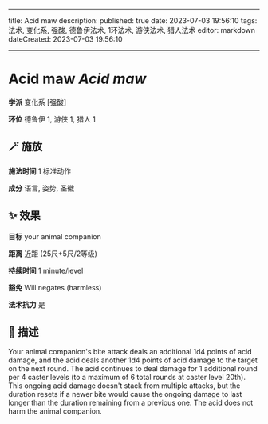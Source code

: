 
---
title: Acid maw
description: 
published: true
date: 2023-07-03 19:56:10
tags: 法术, 变化系, 强酸, 德鲁伊法术, 1环法术, 游侠法术, 猎人法术
editor: markdown
dateCreated: 2023-07-03 19:56:10

---

# **Acid maw** *Acid maw*

**学派** 变化系 \[强酸\] 

**环位** 德鲁伊 1, 游侠 1, 猎人 1

## 🪄 施放

**施法时间** 1 标准动作

**成分** 语言, 姿势, 圣徽

## ✨ 效果 

**目标** your animal companion 

**距离** 近距 (25尺+5尺/2等级)  

**持续时间** 1 minute/level 

**豁免** Will negates (harmless)

**法术抗力** 是

## 📖 描述

Your animal companion's bite attack deals an additional 1d4 points of acid damage, and the acid deals another 1d4 points of acid damage to the target on the next round. The acid continues to deal damage for 1 additional round per 4 caster levels (to a maximum of 6 total rounds at caster level 20th). This ongoing acid damage doesn't stack from multiple attacks, but the duration resets if a newer bite would cause the ongoing damage to last longer than the duration remaining from a previous one. The acid does not harm the animal companion.
    
